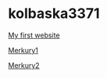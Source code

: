 # kolbaska3371
[My first website](kolbaska3371.github.io/HeyU "Мой первый сайт")

[Merkury1](kolbaska3371.github.io/Merkury/src "Мой первый сайт")

[Merkury2](kolbaska3371.github.io/src "Мой первый сайт")
